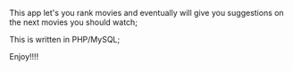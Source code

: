 This app let's you rank movies and eventually will give you suggestions on the next movies you should watch;

This is written in PHP/MySQL;

Enjoy!!!!
